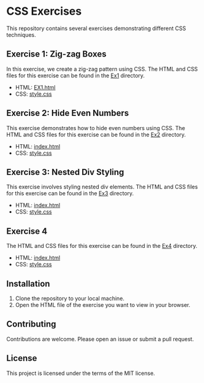 # CSS Exercises

This repository contains several exercises demonstrating different CSS techniques.

## Exercise 1: Zig-zag Boxes

In this exercise, we create a zig-zag pattern using CSS. The HTML and CSS files for this exercise can be found in the [Ex1](Ex1/) directory.

- HTML: [EX1.html](Ex1/EX1.html)
- CSS: [style.css](Ex1/css/style.css)

## Exercise 2: Hide Even Numbers

This exercise demonstrates how to hide even numbers using CSS. The HTML and CSS files for this exercise can be found in the [Ex2](Ex2/) directory.

- HTML: [index.html](Ex2/index.html)
- CSS: [style.css](Ex2/css/style.css)

## Exercise 3: Nested Div Styling

This exercise involves styling nested div elements. The HTML and CSS files for this exercise can be found in the [Ex3](Ex3/) directory.

- HTML: [index.html](Ex3/index.html)
- CSS: [style.css](Ex3/css/style.css)

## Exercise 4

The HTML and CSS files for this exercise can be found in the [Ex4](Ex4/) directory.

- HTML: [index.html](Ex4/index.html)
- CSS: [style.css](Ex4/css/style.css)

## Installation

1. Clone the repository to your local machine.
2. Open the HTML file of the exercise you want to view in your browser.

## Contributing

Contributions are welcome. Please open an issue or submit a pull request.

## License

This project is licensed under the terms of the MIT license.